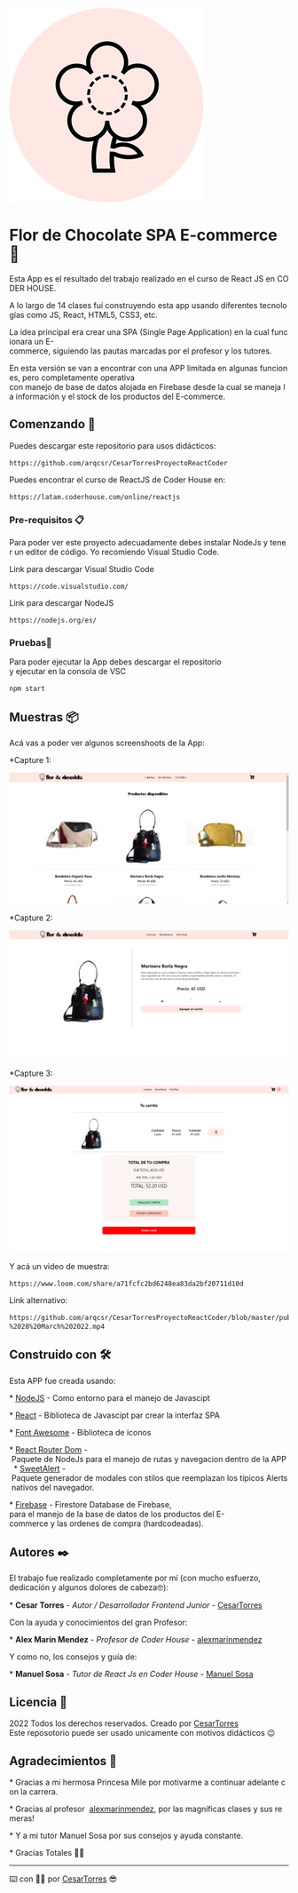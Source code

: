 
![logo](https://raw.githubusercontent.com/arqcsr/CesarTorresProyectoReactCoder/master/public/images/others/logofch.png)

# Flor de Chocolate SPA E-commerce 🏬

Esta App es el resultado del trabajo realizado en el curso de React JS en CODER HOUSE. 

A lo largo de 14 clases fuí construyendo esta app usando diferentes tecnologías como JS, React, HTML5, CSS3, etc.

La idea principal era crear una SPA (Single Page Application) en la cual funcionara un E-commerce, siguiendo las pautas marcadas por el profesor y los tutores.

En esta versión se van a encontrar con una APP limitada en algunas funciones, pero completamente operativa con manejo de base de datos alojada en Firebase desde la cual se maneja la información y el stock de los productos del E-commerce.


## Comenzando 🚀

Puedes descargar este repositorio para usos didácticos:

```
https://github.com/arqcsr/CesarTorresProyectoReactCoder
```

Puedes encontrar el curso de ReactJS de Coder House en:

```
https://latam.coderhouse.com/online/reactjs
```


### Pre-requisitos 📋

Para poder ver este proyecto adecuadamente debes instalar NodeJs y tener un editor de código.
Yo recomiendo Visual Studio Code.

Link para descargar Visual Studio Code
```
https://code.visualstudio.com/
```
Link para descargar NodeJS
```
https://nodejs.org/es/
```


### Pruebas🔧

Para poder ejecutar la App debes descargar el repositorio y ejecutar en la consola de VSC

```
npm start
```


## Muestras 📦

Acá vas a poder ver algunos screenshoots de la App:

*Capture 1:

![logo](https://raw.githubusercontent.com/arqcsr/CesarTorresProyectoReactCoder/master/public/images/others/capture1.png)

*Capture 2:

![logo](https://raw.githubusercontent.com/arqcsr/CesarTorresProyectoReactCoder/master/public/images/others/capture2.png)

*Capture 3:

![logo](https://raw.githubusercontent.com/arqcsr/CesarTorresProyectoReactCoder/master/public/images/others/capture3.png)


Y acá un video de muestra:

```
https://www.loom.com/share/a71fcfc2bd6248ea83da2bf20711d10d
```

Link alternativo:

```
https://github.com/arqcsr/CesarTorresProyectoReactCoder/blob/master/public/images/others/Flor%20de%20Chocolate%20-%2028%20March%202022.mp4
```

## Construido con 🛠️

Esta APP fue creada usando:

* [NodeJS](https://nodejs.org/es/) - Como entorno para el manejo de Javascipt

* [React](https://es.reactjs.org/) - Biblioteca de Javascipt par crear la interfaz SPA

* [Font Awesome](https://fontawesome.com/) - Biblioteca de iconos 

* [React Router Dom](https://www.npmjs.com/package/react-router-dom) - Paquete de NodeJs para el manejo de rutas y navegacion dentro de la APP
 
* [SweetAlert](https://sweetalert.js.org/) - Paquete generador de modales con stilos que reemplazan los típicos Alerts nativos del navegador.

* [Firebase](https://firebase.google.com/?hl=es) - Firestore Database de Firebase, para el manejo de la base de datos de los productos del E-commerce y las ordenes de compra (hardcodeadas).


## Autores ✒️

El trabajo fue realizado completamente por mí (con mucho esfuerzo, dedicación y algunos dolores de cabeza🤓): 

* **Cesar Torres** - *Autor / Desarrollador Frontend Junior* - [CesarTorres](https://github.com/arqcsr)

Con la ayuda y conocimientos del gran Profesor: 

* **Alex Marin Mendez** - *Profesor de Coder House* - [alexmarinmendez](https://github.com/alexmarinmendez)

Y como no, los consejos y guía de:

* **Manuel Sosa** - *Tutor de React Js en Coder House* - [Manuel Sosa](Lo siento Manuel en este momento no encuentro tu perfil en Github 🙃)


## Licencia 📄

2022 Todos los derechos reservados. Creado por [CesarTorres](https://github.com/arqcsr)
Este reposotorio puede ser usado unicamente con motivos didácticos 😉


## Agradecimientos 🎁

* Gracias a mi hermosa Princesa Mile por motivarme a continuar adelante con la carrera.

* Gracias al profesor  [alexmarinmendez](https://github.com/alexmarinmendez), por las magníficas clases y sus remeras!

* Y a mi tutor Manuel Sosa por sus consejos y ayuda constante.

* Gracias Totales 🙌🏼

---
⌨️ con 💪🏼 por [CesarTorres](https://github.com/arqcsr) 😎
